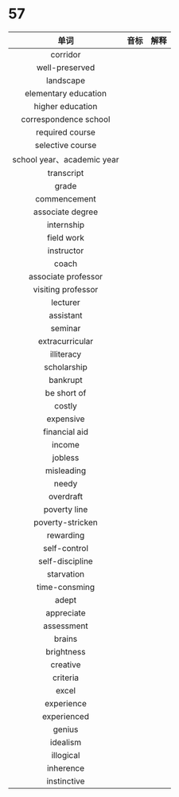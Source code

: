 # 57

|            单词            | 音标 | 解释 |
| :------------------------: | :--: | :--: |
|          corridor          |      |      |
|       well-preserved       |      |      |
|         landscape          |      |      |
|    elementary education    |      |      |
|      higher education      |      |      |
|   correspondence school    |      |      |
|      required course       |      |      |
|      selective course      |      |      |
| school year、academic year |      |      |
|         transcript         |      |      |
|           grade            |      |      |
|        commencement        |      |      |
|      associate degree      |      |      |
|         internship         |      |      |
|         field work         |      |      |
|         instructor         |      |      |
|           coach            |      |      |
|    associate professor     |      |      |
|     visiting professor     |      |      |
|          lecturer          |      |      |
|         assistant          |      |      |
|          seminar           |      |      |
|      extracurricular       |      |      |
|         illiteracy         |      |      |
|        scholarship         |      |      |
|          bankrupt          |      |      |
|        be short of         |      |      |
|           costly           |      |      |
|         expensive          |      |      |
|       financial aid        |      |      |
|           income           |      |      |
|          jobless           |      |      |
|         misleading         |      |      |
|           needy            |      |      |
|         overdraft          |      |      |
|        poverty line        |      |      |
|      poverty-stricken      |      |      |
|         rewarding          |      |      |
|        self-control        |      |      |
|      self-discipline       |      |      |
|         starvation         |      |      |
|       time-consming        |      |      |
|           adept            |      |      |
|         appreciate         |      |      |
|         assessment         |      |      |
|           brains           |      |      |
|         brightness         |      |      |
|          creative          |      |      |
|          criteria          |      |      |
|           excel            |      |      |
|         experience         |      |      |
|        experienced         |      |      |
|           genius           |      |      |
|          idealism          |      |      |
|         illogical          |      |      |
|         inherence          |      |      |
|        instinctive         |      |      |